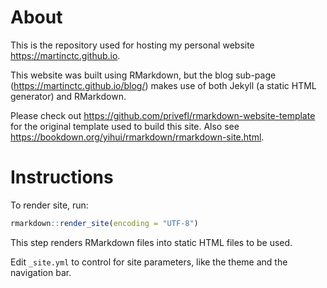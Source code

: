 # About

This is the repository used for hosting my personal website https://martinctc.github.io.

This website was built using RMarkdown, but the blog sub-page (https://martinctc.github.io/blog/) makes use of both Jekyll (a static HTML generator) and RMarkdown.

Please check out <https://github.com/privefl/rmarkdown-website-template> for the original template used to build this site. Also see <https://bookdown.org/yihui/rmarkdown/rmarkdown-site.html>.

# Instructions

To render site, run: 
```R
rmarkdown::render_site(encoding = "UTF-8")
```
This step renders RMarkdown files into static HTML files to be used. 

Edit `_site.yml` to control for site parameters, like the theme and the navigation bar. 